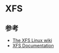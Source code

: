 # XFS

## 参考

* [The XFS Linux wiki](https://xfs.wiki.kernel.org)
* [XFS Documentation](https://mirrors.edge.kernel.org/pub/linux/utils/fs/xfs/docs/xfs_filesystem_structure.pdf)